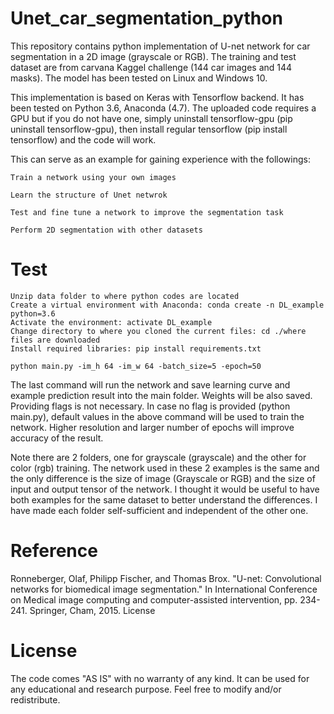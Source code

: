 # Unet_car_segmentation_python

This repository contains python implementation of U-net network for car segmentation in a 2D image (grayscale or RGB). The training and test dataset are from carvana Kaggel challenge (144 car images and 144 masks). The model has been tested on Linux and Windows 10.

This implementation is based on Keras with Tensorflow backend. It has been tested on Python 3.6, Anaconda (4.7). The uploaded code requires a GPU but if you do not have one, simply uninstall tensorflow-gpu (pip uninstall tensorflow-gpu), then install regular tensorflow (pip install tensorflow) and the code will work.

This can serve as an example for gaining experience with the followings:

    Train a network using your own images

    Learn the structure of Unet netwrok

    Test and fine tune a network to improve the segmentation task

    Perform 2D segmentation with other datasets

# Test

    Unzip data folder to where python codes are located
    Create a virtual environment with Anaconda: conda create -n DL_example python=3.6
    Activate the environment: activate DL_example
    Change directory to where you cloned the current files: cd ./where files are downloaded
    Install required libraries: pip install requirements.txt
    
    python main.py -im_h 64 -im_w 64 -batch_size=5 -epoch=50

The last command will run the network and save learning curve and example prediction result into the main folder. 
Weights will be also saved. Providing flags is not necessary. In case no flag is provided (python main.py), default values in the above command will be used to train the network. Higher resolution and larger number of epochs will improve accuracy of the result.

Note there are 2 folders, one for grayscale (grayscale) and the other for color (rgb) training. The network used in these 2 examples is the same and the only difference is the size of image (Grayscale or RGB) and the size of input and output tensor of the network. I thought it would be useful to have both examples for the same dataset to better understand the differences. I have made each folder self-sufficient and independent of the other one.


# Reference

Ronneberger, Olaf, Philipp Fischer, and Thomas Brox. "U-net: Convolutional networks for biomedical image segmentation." In International Conference on Medical image computing and computer-assisted intervention, pp. 234-241. Springer, Cham, 2015.
License

# License
The code comes "AS IS" with no warranty of any kind. It can be used for any educational and research purpose. Feel free to modify and/or redistribute.
